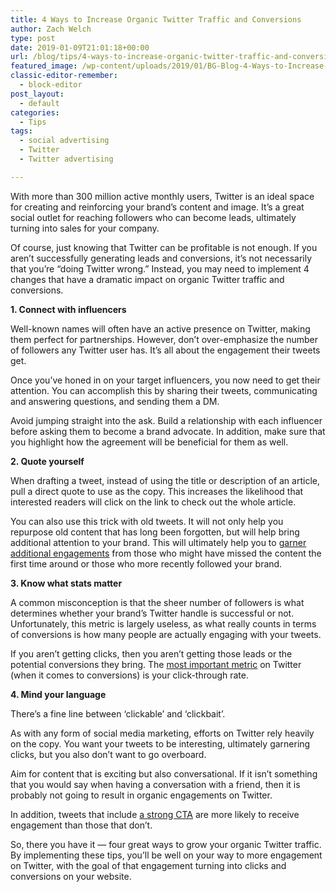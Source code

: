 ```yaml
---
title: 4 Ways to Increase Organic Twitter Traffic and Conversions
author: Zach Welch
type: post
date: 2019-01-09T21:01:18+00:00
url: /blog/tips/4-ways-to-increase-organic-twitter-traffic-and-conversions
featured_image: /wp-content/uploads/2019/01/BG-Blog-4-Ways-to-Increase-Organic-Twitter-Traffic-and-Conversions.png
classic-editor-remember:
  - block-editor
post_layout:
  - default
categories:
  - Tips
tags:
  - social advertising
  - Twitter
  - Twitter advertising

---
```

With more than 300 million active monthly users, Twitter is an ideal space for creating and reinforcing your brand’s content and image. It’s a great social outlet for reaching followers who can become leads, ultimately turning into sales for your company.  


Of course, just knowing that Twitter can be profitable is not enough. If you aren’t successfully generating leads and conversions, it’s not necessarily that you’re “doing Twitter wrong.” Instead, you may need to implement 4 changes that have a dramatic impact on organic Twitter traffic and conversions.

**1. Connect with influencers**

Well-known names will often have an active presence on Twitter, making them perfect for partnerships. However, don&#8217;t over-emphasize the number of followers any Twitter user has. It’s all about the engagement their tweets get.  


Once you’ve honed in on your target influencers, you now need to get their attention. You can accomplish this by sharing their tweets, communicating and answering questions, and sending them a DM.   


Avoid jumping straight into the ask. Build a relationship with each influencer before asking them to become a brand advocate. In addition, make sure that you highlight how the agreement will be beneficial for them as well.  


**2. Quote yourself**   


When drafting a tweet, instead of using the title or description of an article, pull a direct quote to use as the copy. This increases the likelihood that interested readers will click on the link to check out the whole article.   


You can also use this trick with old tweets. It will not only help you repurpose old content that has long been forgotten, but will help bring additional attention to your brand. This will ultimately help you to [garner additional engagements][1] from those who might have missed the content the first time around or those who more recently followed your brand.   


**3. Know what stats matter**  


A common misconception is that the sheer number of followers is what determines whether your brand’s Twitter handle is successful or not. Unfortunately, this metric is largely useless, as what really counts in terms of conversions is how many people are actually engaging with your tweets.  


If you aren&#8217;t getting clicks, then you aren&#8217;t getting those leads or the potential conversions they bring. The [most important metric][2] on Twitter (when it comes to conversions) is your click-through rate. 

**4. Mind your language**  


There&#8217;s a fine line between &#8216;clickable&#8217; and &#8216;clickbait&#8217;.  


As with any form of social media marketing, efforts on Twitter rely heavily on the copy. You want your tweets to be interesting, ultimately garnering clicks, but you also don&#8217;t want to go overboard.   


Aim for content that is exciting but also conversational. If it isn’t something that you would say when having a conversation with a friend, then it is probably not going to result in organic engagements on Twitter.  


In addition, tweets that include [a strong CTA][3] are more likely to receive engagement than those that don’t.  


So, there you have it &#8212; four great ways to grow your organic Twitter traffic. By implementing these tips, you’ll be well on your way to more engagement on Twitter, with the goal of that engagement turning into clicks and conversions on your website.

 [1]: http://localhost/brandglue/old-website/blog/social-media-tips/6-tips-on-how-to-work-with-social-platform-algorithms-to-maximize-post-performance
 [2]: http://localhost/brandglue/old-website/blog/social-media-tips/social-media-analytics-looking-at-the-big-picture
 [3]: http://localhost/brandglue/old-website/blog/social-media-tips/your-social-channels-deserve-better-5-tips-for-creating-riveting-content